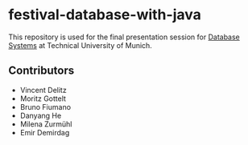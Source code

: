 # festival-database-with-java

This repository is used for the final presentation session for [Database Systems](https://db.in.tum.de/teaching/ss17/imlab/?lang=en) at Technical University of Munich.

## Contributors

* Vincent Delitz
* Moritz Gottelt
* Bruno Fiumano
* Danyang He
* Milena Zurmühl
* Emir Demirdag
